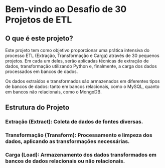 # Bem-vindo ao Desafio de 30 Projetos de ETL
## O que é este projeto?
Este projeto tem como objetivo proporcionar uma prática intensiva do processo ETL (Extração, Transformação e Carga) através de 30 pequenos projetos. Em cada um deles, serão aplicadas técnicas de extração de dados, transformação utilizando Python e, finalmente, a carga dos dados processados em bancos de dados.

Os dados extraídos e transformados são armazenados em diferentes tipos de bancos de dados: tanto em bancos relacionais, como o MySQL, quanto em bancos não relacionais, como o MongoDB.

## Estrutura do Projeto
### Extração (Extract): Coleta de dados de fontes diversas.
### Transformação (Transform): Processamento e limpeza dos dados, aplicando as transformações necessárias.
### Carga (Load): Armazenamento dos dados transformados em bancos de dados relacionais ou não relacionais.
